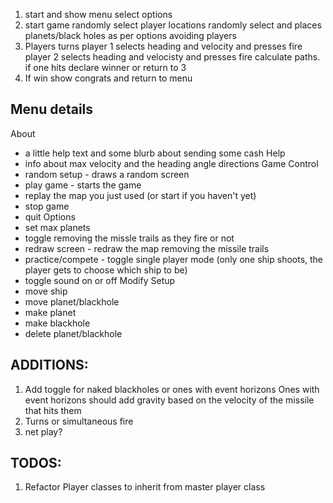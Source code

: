 1. start and show menu
    select options
2. start game
    randomly select player locations
    randomly select and places planets/black holes as per options
        avoiding players
3. Players turns
    player 1 selects heading and velocity and presses fire
    player 2 selects heading and velocisty and presses fire
    calculate paths. if one hits declare winner or return to 3
4. If win show congrats and return to menu

## Menu details

About
- a little help text and some blurb about sending some cash
Help
- info about max velocity and the heading angle directions
Game Control
- random setup - draws a random screen
- play game - starts the game
- replay the map you just used (or start if you haven't yet)
- stop game
- quit
Options
- set max planets
- toggle removing the missle trails as they fire or not
- redraw screen - redraw the map removing the missile trails
- practice/compete - toggle single player mode (only one ship shoots, the player gets to choose which ship to be)
- toggle sound on or off
Modify Setup
- move ship
- move planet/blackhole
- make planet
- make blackhole
- delete planet/blackhole

## ADDITIONS:

1. Add toggle for naked blackholes or ones with event horizons
Ones with event horizons should add gravity based on the velocity of the missile that hits them
2. Turns or simultaneous fire 
3. net play?

## TODOS:

1. Refactor Player classes to inherit from master player class